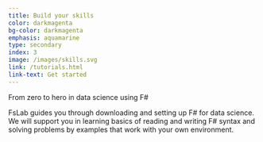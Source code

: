 ```yaml
---
title: Build your skills
color: darkmagenta
bg-color: darkmagenta
emphasis: aquamarine
type: secondary
index: 3
image: /images/skills.svg
link: /tutorials.html
link-text: Get started
---
```


From zero to hero in data science using F#
<!---->
FsLab guides you through downloading and setting up F# for data science. We will support you in learning basics of reading and writing F# syntax and solving problems by examples that work with your own environment.
